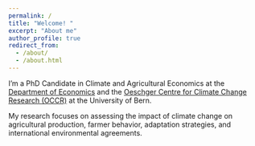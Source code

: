 ```yaml
---
permalink: /
title: "Welcome! "
excerpt: "About me"
author_profile: true
redirect_from: 
  - /about/
  - /about.html
---
```


I’m a PhD Candidate in Climate and Agricultural Economics at the <a href="https://www.vwi.unibe.ch/index_eng.html">Department of Economics</a> and the <a href="https://www.oeschger.unibe.ch">Oeschger Centre for Climate Change Research (OCCR)</a> at the University of Bern.

My research focuses on assessing the impact of climate change on agricultural production, farmer behavior, adaptation strategies, and international environmental agreements.

